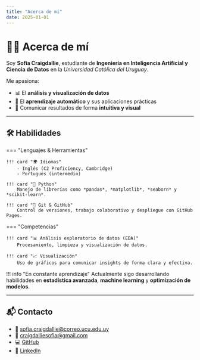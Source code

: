 ```yaml
---
title: "Acerca de mí"
date: 2025-01-01
---
```


# 🙋‍♀️ Acerca de mí  

Soy **Sofía Craigdallie**, estudiante de **Ingeniería en Inteligencia Artificial y Ciencia de Datos** en la *Universidad Católica del Uruguay*.  

Me apasiona:  
- 📊 El **análisis y visualización de datos**  
- 🤖 El **aprendizaje automático** y sus aplicaciones prácticas  
- 🎨 Comunicar resultados de forma **intuitiva y visual**  

---

## 🛠️ Habilidades

=== "Lenguajes & Herramientas"

    !!! card "🌍 Idiomas"
        - Inglés (C2 Proficiency, Cambridge)  
        - Portugués (intermedio)  

    !!! card "🐍 Python"
        Manejo de librerías como *pandas*, *matplotlib*, *seaborn* y *scikit-learn*.  

    !!! card "🔧 Git & GitHub"
        Control de versiones, trabajo colaborativo y despliegue con GitHub Pages.  

=== "Competencias"

    !!! card "📊 Análisis exploratorio de datos (EDA)"
        Procesamiento, limpieza y visualización de datos.  

    !!! card "📈 Visualización"
        Uso de gráficos para comunicar insights de forma clara y efectiva.  

!!! info "En constante aprendizaje"
    Actualmente sigo desarrollando habilidades en **estadística avanzada**, **machine learning** y **optimización de modelos**.  

---

## 📬 Contacto

- 📧 sofia.craigdallie@correo.ucu.edu.uy  
- 📧 craigdalliesofia@gmail.com  
- 💻 [GitHub](https://github.com/SofiaCraigdallie)  
- 🔗 [LinkedIn](http://linkedin.com/in/sofía-craigdallie)  
